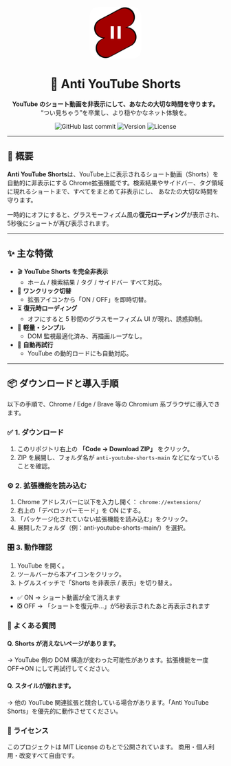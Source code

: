 <div align="center">

<img src="assets/icons/icon128.png" alt="Anti YouTube Shorts Logo" width="120" style="border-radius:20px;"><br>

# 🚫 Anti YouTube Shorts

**YouTube のショート動画を非表示にして、あなたの大切な時間を守ります。**  
“つい見ちゃう”を卒業し、より穏やかなネット体験を。

![GitHub last commit](https://img.shields.io/github/last-commit/C-Tutu/anti-youtube-shorts?color=brightgreen)
![Version](https://img.shields.io/badge/version-2.0.1-blue)
![License](https://img.shields.io/badge/license-MIT-lightgrey)

</div>

---

## 🧩 概要

**Anti YouTube Shorts**は、YouTube上に表示されるショート動画（Shorts）を自動的に非表示にする
Chrome拡張機能です。検索結果やサイドバー、タグ領域に現れるショートまで、すべてをまとめて非表示にし、
あなたの大切な時間を守ります。

一時的にオフにすると、グラスモーフィズム風の**復元ローディング**が表示され、
5秒後にショートが再び表示されます。

---

## ✨ 主な特徴

-   🎬 **YouTube Shorts を完全非表示**
    -   ホーム / 検索結果 / タグ / サイドバー すべて対応。
-   🔄 **ワンクリック切替**
    -   拡張アイコンから「ON / OFF」を即時切替。
-   ⏳ **復元時ローディング**
    -   オフにすると 5 秒間のグラスモーフィズム UI が現れ、誘惑抑制。
-   🌙 **軽量・シンプル**
    -   DOM 監視最適化済み、再描画ループなし。
-   🧠 **自動再試行**
    -   YouTube の動的ロードにも自動対応。

---

## 📦 ダウンロードと導入手順

以下の手順で、Chrome / Edge / Brave 等の Chromium 系ブラウザに導入できます。

### ✅ 1. ダウンロード

1. このリポジトリ右上の **「Code → Download ZIP」** をクリック。
2. ZIP を展開し、フォルダ名が `anti-youtube-shorts-main` などになっていることを確認。

### ⚙️ 2. 拡張機能を読み込む

1. Chrome アドレスバーに以下を入力し開く：
```chrome://extensions/```
2. 右上の「デベロッパーモード」を ON にする。
3. 「パッケージ化されていない拡張機能を読み込む」をクリック。
4. 展開したフォルダ（例：anti-youtube-shorts-main/）を選択。

### 🎛️ 3. 動作確認

1. YouTube を開く。
2. ツールバーから本アイコンをクリック。
3. トグルスイッチで「Shorts を非表示 / 表示」を切り替え。
- ✅ ON → ショート動画が全て消えます
- ❎ OFF → 「ショートを復元中...」が5秒表示されたあと再表示されます

### 💬 よくある質問

#### Q. Shorts が消えないページがあります。
→ YouTube 側の DOM 構造が変わった可能性があります。拡張機能を一度 OFF→ON にして再試行してください。

#### Q. スタイルが崩れます。
→ 他の YouTube 関連拡張と競合している場合があります。「Anti YouTube Shorts」を優先的に動作させてください。

### 📜 ライセンス
このプロジェクトは MIT License
 のもとで公開されています。
商用・個人利用・改変すべて自由です。
